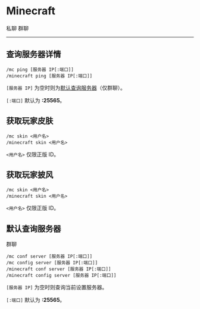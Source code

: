 # Minecraft
<span class="span-friend">私聊</span>
<span class="span-group">群聊</span>

---

## 查询服务器详情
``` {1}
/mc ping [服务器 IP[:端口]]
/minecraft ping [服务器 IP[:端口]]
```
`[服务器 IP]` 为空时则为[默认查询服务器](#默认查询服务器)（仅群聊）。

`[:端口]` 默认为 **:25565**。

## 获取玩家皮肤
``` {1}
/mc skin <用户名>
/minecraft skin <用户名>
```
`<用户名>` 仅限正版 ID。

## 获取玩家披风
``` {1}
/mc skin <用户名>
/minecraft skin <用户名>
```
`<用户名>` 仅限正版 ID。

## 默认查询服务器
<span class="span-group">群聊</span>
``` {1}
/mc conf server [服务器 IP[:端口]]
/mc config server [服务器 IP[:端口]]
/minecraft conf server [服务器 IP[:端口]]
/minecraft config server [服务器 IP[:端口]]
```
`[服务器 IP]` 为空时则查询当前设置服务器。

`[:端口]` 默认为 **:25565**。